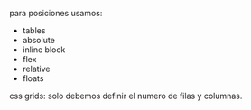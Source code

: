 para posiciones usamos:

- tables
- absolute
- inline block
- flex
- relative
- floats

css grids:
solo debemos definir el numero de filas y columnas.

